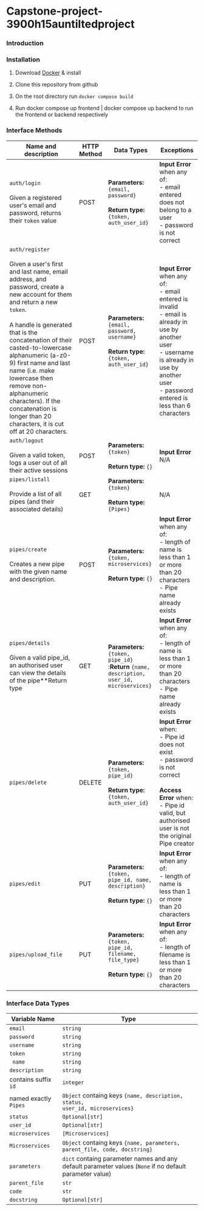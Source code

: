 # Capstone-project-3900h15auntiltedproject
### Introduction

### Installation
1. Download [Docker](https://www.docker.com/get-started/) & install

2. Clone this repository from github

3. On the root directory run `docker compose build`

4. Run docker compose up frontend | docker compose up backend to run the frontend or backend respectively 

### Interface Methods
| Name and description |HTTP Method |Data Types|Exceptions|
|--|--|--|--|
|`auth/login` <br><br>Given a registered user's email and password, returns their `token` value| POST |**Parameters:** `{email, password}`<br><br>**Return type:** `{token, auth_user_id}`| **Input Error** when any of: <br> - email entered does not belong to a user<br>- password is not correct|
|`auth/register` <br><br>Given a user's first and last name, email address, and password, create a new account for them and return a new `token`. <br><br>A handle is generated that is the concatenation of their casted-to-lowercase alphanumeric (a-z0-9) first name and last name (i.e. make lowercase then remove non-alphanumeric characters). If the concatenation is longer than 20 characters, it is cut off at 20 characters. | POST |**Parameters:** `{email, password, username}`<br><br>**Return type:** `{token, auth_user_id}`| **Input Error** when any of: <br> - email entered is invalid<br> - email is already in use by another user <br> - username is already in use by another user <br> - password entered is less than 6 characters|
|`auth/logout` <br><br>Given a valid token, logs a user out of all their active sessions| POST |**Parameters:** `{token}`<br><br>**Return type:** `{}`| **Input Error** N/A|
|`pipes/listall` <br><br>Provide a list of all pipes (and their associated details)| GET|**Parameters:** `{token}`<br><br>**Return type:** `{Pipes}`| N/A
|`pipes/create`<br><br>Creates a new pipe with the given name and description.| POST |**Parameters:** `{token, microservices}`<br><br>**Return type:** `{}`| **Input Error** when any of: <br> - length of name is less than 1 or more than 20 characters<br> - Pipe name already exists  |
|`pipes/details`<br><br>Given a valid pipe_id, an authorised user can view the details of the pipe**Return type| GET|**Parameters:** `{token, pipe_id}`<br>:**Return** `{name, description, user_id, microservices}`| **Input Error** when any of: <br> - length of name is less than 1 or more than 20 characters<br> - Pipe name already exists  |
|`pipes/delete`| DELETE |**Parameters:** `{token, pipe_id}`<br><br>**Return type:** `{token, auth_user_id}`| **Input Error** when: <br> - Pipe id does not exist<br>- password is not correct <br><br>**Access Error** when: <br> - Pipe id valid, but authorised user is not the original Pipe creator|
|`pipes/edit`| PUT |**Parameters:** `{token, pipe_id, name, description}`<br><br>**Return type:** `{}`| **Input Error** when any of: <br> - length of name is less than 1 or more than 20 characters|
|`pipes/upload_file`| PUT |**Parameters:** `{token, pipe_id, filename, file_type}`<br><br>**Return type:** `{}`| **Input Error** when any of: <br> - length of filename is less than 1 or more than 20 characters|


### Interface Data Types
| Variable Name | Type |
| --- | --- |
| `email` | `string` |
| `password` | `string` |
| `username` | `string` |
| `token` | `string` |
|` name` | `string` |
| `description` | `string`|
| contains suffix `id` | `integer` |
| named exactly `Pipes` | <code>Object</code> containg keys <code>{name, description, status, user_id, microservices}</code>|
| `status` | `Optional[str]` |
| `user_id` | `Optional[str]` |
| `microservices` | `[Microservices]` |
| `Microservices` | <code>Object</code> containg keys <code>{name, parameters, parent_file, code, docstring}</code>|
| `parameters` | `dict` containg parameter names and any default parameter values (`None` if no default parameter value)|
| `parent_file` | `str` |
| `code` | `str` |
| `docstring` | `Optional[str]` |

